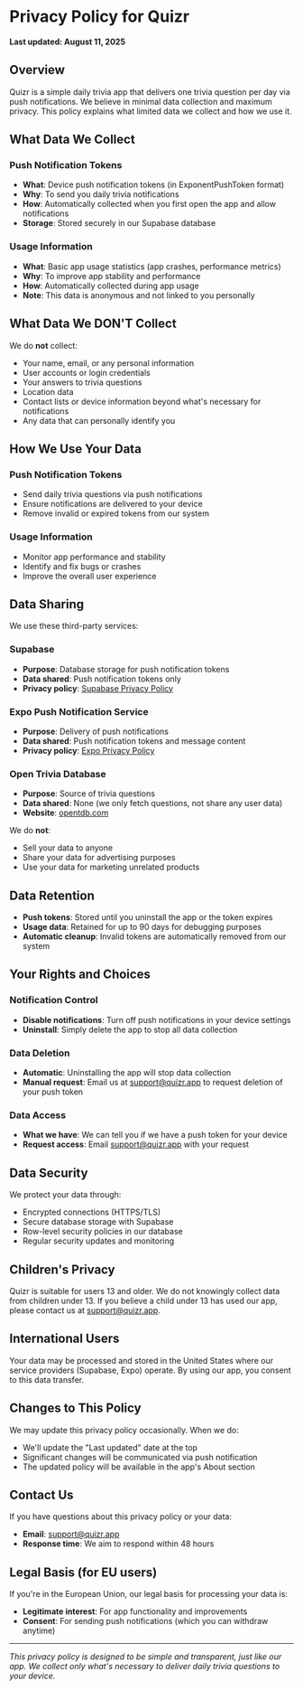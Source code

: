 # Privacy Policy for Quizr

**Last updated: August 11, 2025**

## Overview

Quizr is a simple daily trivia app that delivers one trivia question per day via push notifications. We believe in minimal data collection and maximum privacy. This policy explains what limited data we collect and how we use it.

## What Data We Collect

### Push Notification Tokens
- **What**: Device push notification tokens (in ExponentPushToken format)
- **Why**: To send you daily trivia notifications
- **How**: Automatically collected when you first open the app and allow notifications
- **Storage**: Stored securely in our Supabase database

### Usage Information
- **What**: Basic app usage statistics (app crashes, performance metrics)
- **Why**: To improve app stability and performance
- **How**: Automatically collected during app usage
- **Note**: This data is anonymous and not linked to you personally

## What Data We DON'T Collect

We do **not** collect:
- Your name, email, or any personal information
- User accounts or login credentials
- Your answers to trivia questions
- Location data
- Contact lists or device information beyond what's necessary for notifications
- Any data that can personally identify you

## How We Use Your Data

### Push Notification Tokens
- Send daily trivia questions via push notifications
- Ensure notifications are delivered to your device
- Remove invalid or expired tokens from our system

### Usage Information
- Monitor app performance and stability
- Identify and fix bugs or crashes
- Improve the overall user experience

## Data Sharing

We use these third-party services:

### Supabase
- **Purpose**: Database storage for push notification tokens
- **Data shared**: Push notification tokens only
- **Privacy policy**: [Supabase Privacy Policy](https://supabase.com/privacy)

### Expo Push Notification Service
- **Purpose**: Delivery of push notifications
- **Data shared**: Push notification tokens and message content
- **Privacy policy**: [Expo Privacy Policy](https://expo.dev/privacy)

### Open Trivia Database
- **Purpose**: Source of trivia questions
- **Data shared**: None (we only fetch questions, not share any user data)
- **Website**: [opentdb.com](https://opentdb.com)

We do **not**:
- Sell your data to anyone
- Share your data for advertising purposes
- Use your data for marketing unrelated products

## Data Retention

- **Push tokens**: Stored until you uninstall the app or the token expires
- **Usage data**: Retained for up to 90 days for debugging purposes
- **Automatic cleanup**: Invalid tokens are automatically removed from our system

## Your Rights and Choices

### Notification Control
- **Disable notifications**: Turn off push notifications in your device settings
- **Uninstall**: Simply delete the app to stop all data collection

### Data Deletion
- **Automatic**: Uninstalling the app will stop data collection
- **Manual request**: Email us at support@quizr.app to request deletion of your push token

### Data Access
- **What we have**: We can tell you if we have a push token for your device
- **Request access**: Email support@quizr.app with your request

## Data Security

We protect your data through:
- Encrypted connections (HTTPS/TLS)
- Secure database storage with Supabase
- Row-level security policies in our database
- Regular security updates and monitoring

## Children's Privacy

Quizr is suitable for users 13 and older. We do not knowingly collect data from children under 13. If you believe a child under 13 has used our app, please contact us at support@quizr.app.

## International Users

Your data may be processed and stored in the United States where our service providers (Supabase, Expo) operate. By using our app, you consent to this data transfer.

## Changes to This Policy

We may update this privacy policy occasionally. When we do:
- We'll update the "Last updated" date at the top
- Significant changes will be communicated via push notification
- The updated policy will be available in the app's About section

## Contact Us

If you have questions about this privacy policy or your data:

- **Email**: support@quizr.app
- **Response time**: We aim to respond within 48 hours

## Legal Basis (for EU users)

If you're in the European Union, our legal basis for processing your data is:
- **Legitimate interest**: For app functionality and improvements
- **Consent**: For sending push notifications (which you can withdraw anytime)

---

*This privacy policy is designed to be simple and transparent, just like our app. We collect only what's necessary to deliver daily trivia questions to your device.*